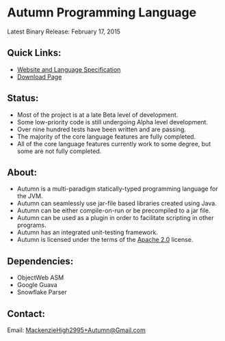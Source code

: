Autumn Programming Language
======
Latest Binary Release: February 17, 2015

Quick Links:
------------
+ [Website and Language Specification](http://mackenzie-high.github.io/autumn/)
+ [Download Page](http://mackenzie-high.github.io/autumn/TextPage.html?page=Downloads)

Status:
------
+ Most of the project is at a late Beta level of development.
+ Some low-priority code is still undergoing Alpha level development. 
+ Over nine hundred tests have been written and are passing. 
+ The majority of the core language features are fully completed.
+ All of the core language features currently work to some degree, but some are not fully completed. 

About:
------
+ Autumn is a multi-paradigm statically-typed programming language for the JVM.
+ Autumn can seamlessly use jar-file based libraries created using Java.
+ Autumn can be either compile-on-run or be precompiled to a jar file. 
+ Autumn can be used as a plugin in order to facilitate scripting in other programs.
+ Autumn has an integrated unit-testing framework. 
+ Autumn is licensed under the terms of the [Apache 2.0](http://www.apache.org/licenses/LICENSE-2.0) license. 

Dependencies:
-------------
+ ObjectWeb ASM
+ Google Guava
+ Snowflake Parser

Contact:
-------------
Email: MackenzieHigh2995+Autumn@Gmail.com



